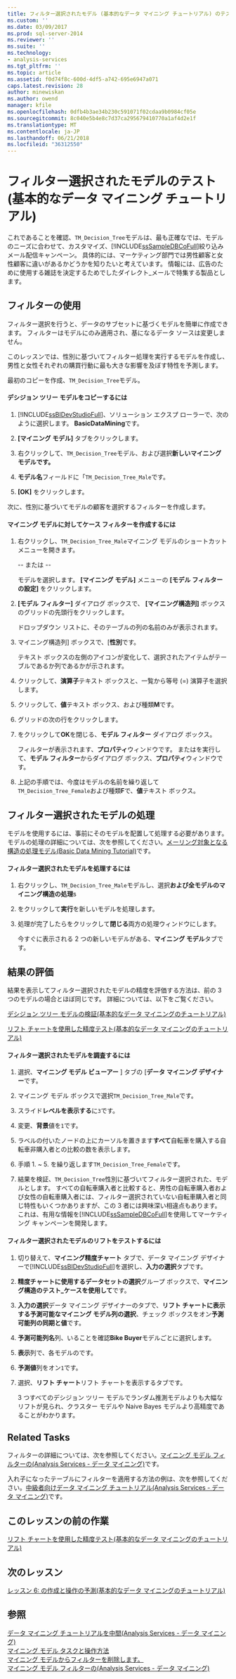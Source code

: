 ```yaml
---
title: フィルター選択されたモデル (基本的なデータ マイニング チュートリアル) のテスト |Microsoft ドキュメント
ms.custom: ''
ms.date: 03/09/2017
ms.prod: sql-server-2014
ms.reviewer: ''
ms.suite: ''
ms.technology:
- analysis-services
ms.tgt_pltfrm: ''
ms.topic: article
ms.assetid: f0d74f8c-600d-4df5-a742-695e6947a071
caps.latest.revision: 28
author: minewiskan
ms.author: owend
manager: kfile
ms.openlocfilehash: 0dfb4b3ae34b230c591071f02cdaa9b0984cf05e
ms.sourcegitcommit: 8c040e5b4e8c7d37ca295679410770a1af4d2e1f
ms.translationtype: MT
ms.contentlocale: ja-JP
ms.lasthandoff: 06/21/2018
ms.locfileid: "36312550"
---
```

# <a name="testing-a-filtered-model-basic-data-mining-tutorial"></a>フィルター選択されたモデルのテスト (基本的なデータ マイニング チュートリアル)
  これであることを確認、`TM_Decision_Tree`モデルは、最も正確なでは、モデルのニーズに合わせて、カスタマイズ、[!INCLUDE[ssSampleDBCoFull](../includes/sssampledbcofull-md.md)]絞り込みメール配信キャンペーン。 具体的には、マーケティング部門では男性顧客と女性顧客に違いがあるかどうかを知りたいと考えています。 情報には、広告のために使用する雑誌を決定するためでしたダイレクト_メールで特集する製品とします。  
  
## <a name="using-filters"></a>フィルターの使用  
 フィルター選択を行うと、データのサブセットに基づくモデルを簡単に作成できます。 フィルターはモデルにのみ適用され、基になるデータ ソースは変更しません。  
  
 このレッスンでは、性別に基づいてフィルター処理を実行するモデルを作成し、男性と女性それぞれの購買行動に最も大きな影響を及ぼす特性を予測します。  
  
 最初のコピーを作成、`TM_Decision_Tree`モデル。  
  
#### <a name="to-copy-the-decision-tree-model"></a>デシジョン ツリー モデルをコピーするには  
  
1.  [!INCLUDE[ssBIDevStudioFull](../includes/ssbidevstudiofull-md.md)]、ソリューション エクスプ ローラーで、次のように選択します。 **BasicDataMining**です。  
  
2.  **[マイニング モデル]** タブをクリックします。  
  
3.  右クリックして、`TM_Decision_Tree`モデル、および選択**新しいマイニング モデルです。**  
  
4.  **モデル名**フィールドに「`TM_Decision_Tree_Male`です。  
  
5.  **[OK]** をクリックします。  
  
 次に、性別に基づいてモデルの顧客を選択するフィルターを作成します。  
  
#### <a name="to-create-a-case-filter-on-a-mining-model"></a>マイニング モデルに対してケース フィルターを作成するには  
  
1.  右クリックし、`TM_Decision_Tree_Male`マイニング モデルのショートカット メニューを開きます。  
  
     -- または --  
  
     モデルを選択します。 **[マイニング モデル]** メニューの **[モデル フィルターの設定]** をクリックします。  
  
2.  **[モデル フィルター]** ダイアログ ボックスで、 **[マイニング構造列]** ボックスのグリッドの先頭行をクリックします。  
  
     ドロップダウン リストに、そのテーブルの列の名前のみが表示されます。  
  
3.  マイニング構造列] ボックスで、[**性別**です。  
  
     テキスト ボックスの左側のアイコンが変化して、選択されたアイテムがテーブルであるか列であるかが示されます。  
  
4.  クリックして、**演算子**テキスト ボックスと、一覧から等号 (=) 演算子を選択します。  
  
5.  クリックして、**値**テキスト ボックス、および種類**M**です。  
  
6.  グリッドの次の行をクリックします。  
  
7.  をクリックして**OK**を閉じる、**モデル フィルター**  ダイアログ ボックス。  
  
     フィルターが表示されます、**プロパティ**ウィンドウです。 またはを実行して、**モデル フィルター**からダイアログ ボックス、**プロパティ**ウィンドウです。  
  
8.  上記の手順では、今度はモデルの名前を繰り返して`TM_Decision_Tree_Female`および種類**F**で、**値**テキスト ボックス。  
  
## <a name="process-the-filtered-models"></a>フィルター選択されたモデルの処理  
 モデルを使用するには、事前にそのモデルを配置して処理する必要があります。 モデルの処理の詳細については、次を参照してください。[メーリング対象となる構造の処理モデル&#40;Basic Data Mining Tutorial&#41;](../../2014/tutorials/processing-models-in-the-targeted-mailing-structure-basic-data-mining-tutorial.md)です。  
  
#### <a name="to-process-the-filtered-model"></a>フィルター選択されたモデルを処理するには  
  
1.  右クリックし、`TM_Decision_Tree_Male`モデルし、選択**および全モデルのマイニング構造の処理**s  
  
2.  をクリックして**実行**を新しいモデルを処理します。  
  
3.  処理が完了したらをクリックして**閉じる**両方の処理ウィンドウにします。  
  
     今すぐに表示される 2 つの新しいモデルがある、**マイニング モデル**タブです。  
  
## <a name="evaluate-the-results"></a>結果の評価  
 結果を表示してフィルター選択されたモデルの精度を評価する方法は、前の 3 つのモデルの場合とほぼ同じです。 詳細については、以下をご覧ください。  
  
 [デシジョン ツリー モデルの検証&#40;基本的なデータ マイニングのチュートリアル&#41;](../../2014/tutorials/exploring-the-decision-tree-model-basic-data-mining-tutorial.md)  
  
 [リフト チャートを使用した精度テスト&#40;基本的なデータ マイニングのチュートリアル&#41;](../../2014/tutorials/testing-accuracy-with-lift-charts-basic-data-mining-tutorial.md)  
  
#### <a name="to-explore-the-filtered-models"></a>フィルター選択されたモデルを調査するには  
  
1.  選択、**マイニング モデル ビューアー** ] タブの [**データ マイニング デザイナー**です。  
  
2.  マイニング モデル ボックスで選択`TM_Decision_Tree_Male`です。  
  
3.  スライド**レベルを表示する**に`3`です。  
  
4.  変更、**背景**値を`1`です。  
  
5.  ラベルの付いたノードの上にカーソルを置きます**すべて**自転車を購入する自転車非購入者との比較の数を表示します。  
  
6.  手順 1. ~ 5. を繰り返します`TM_Decision_Tree_Female`です。  
  
7.  結果を検証、`TM_Decision_Tree`性別に基づいてフィルター選択された、モデルとします。 すべての自転車購入者と比較すると、男性の自転車購入者および女性の自転車購入者には、フィルター選択されていない自転車購入者と同じ特性もいくつかありますが、この 3 者には興味深い相違点もあります。 これは、有用な情報を[!INCLUDE[ssSampleDBCoFull](../includes/sssampledbcofull-md.md)]を使用してマーケティング キャンペーンを開発します。  
  
#### <a name="to-test-the-lift-of-the-filtered-models"></a>フィルター選択されたモデルのリフトをテストするには  
  
1.  切り替えて、**マイニング精度チャート** タブで、データ マイニング デザイナーで[!INCLUDE[ssBIDevStudioFull](../includes/ssbidevstudiofull-md.md)]を選択し、**入力の選択**タブです。  
  
2.  **精度チャートに使用するデータセットの選択**グループ ボックスで、**マイニング構造のテスト_ケースを使用して**です。  
  
3.  **入力の選択**データ マイニング デザイナーのタブで、**リフト チャートに表示する予測可能なマイニング モデル列の選択**、チェック ボックスをオン**予測可能列の同期と値**です。  
  
4.  **予測可能列名**列、いることを確認**Bike Buyer**モデルごとに選択します。  
  
5.  **表示**列で、各モデルのです。  
  
6.  **予測値**列をオン`1`です。  
  
7.  選択、**リフト チャート**リフト チャートを表示するタブです。  
  
     3 つすべてのデシジョン ツリー モデルでランダム推測モデルよりも大幅なリフトが見られ、クラスター モデルや Naive Bayes モデルより高精度であることがわかります。  
  
## <a name="related-tasks"></a>Related Tasks  
 フィルターの詳細については、次を参照してください。[マイニング モデル フィルターの&#40;Analysis Services - データ マイニング&#41;](../../2014/analysis-services/data-mining/filters-for-mining-models-analysis-services-data-mining.md)です。  
  
 入れ子になったテーブルにフィルターを適用する方法の例は、次を参照してください。[中級者向けデータ マイニング チュートリアル&#40;Analysis Services - データ マイニング&#41;](../../2014/tutorials/intermediate-data-mining-tutorial-analysis-services-data-mining.md)です。  
  
## <a name="previous-task-in-lesson"></a>このレッスンの前の作業  
 [リフト チャートを使用した精度テスト&#40;基本的なデータ マイニングのチュートリアル&#41;](../../2014/tutorials/testing-accuracy-with-lift-charts-basic-data-mining-tutorial.md)  
  
## <a name="next-lesson"></a>次のレッスン  
 [レッスン 6: の作成と操作の予測&#40;基本的なデータ マイニングのチュートリアル&#41;](../../2014/tutorials/lesson-6-creating-and-working-with-predictions-basic-data-mining-tutorial.md)  
  
## <a name="see-also"></a>参照  
 [データ マイニング チュートリアルを中間&#40;Analysis Services - データ マイニング&#41;](../../2014/tutorials/intermediate-data-mining-tutorial-analysis-services-data-mining.md)   
 [マイニング モデル タスクと操作方法](../../2014/analysis-services/data-mining/mining-model-tasks-and-how-tos.md)   
 [マイニング モデルからフィルターを削除します。](../../2014/analysis-services/data-mining/delete-a-filter-from-a-mining-model.md)   
 [マイニング モデル フィルターの&#40;Analysis Services - データ マイニング&#41;](../../2014/analysis-services/data-mining/filters-for-mining-models-analysis-services-data-mining.md)  
  
  